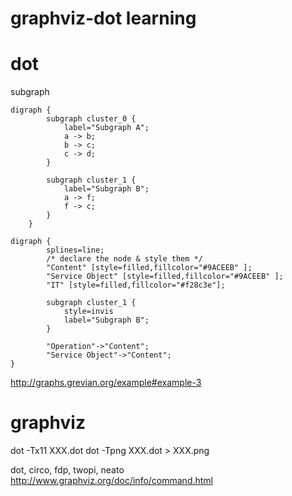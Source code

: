 graphviz-dot learning
============

# dot
subgraph

```
digraph {
		subgraph cluster_0 {
			label="Subgraph A";
			a -> b;
			b -> c;
			c -> d;
		}

		subgraph cluster_1 {
			label="Subgraph B";
			a -> f;
			f -> c;
		}
	}
```

```
digraph {
        splines=line;
        /* declare the node & style them */
        "Content" [style=filled,fillcolor="#9ACEEB" ];
        "Service Object" [style=filled,fillcolor="#9ACEEB" ];
        "IT" [style=filled,fillcolor="#f28c3e"];

        subgraph cluster_1 {
            style=invis
			label="Subgraph B";
		}

        "Operation"->"Content";
        "Service Object"->"Content";
}
```

<http://graphs.grevian.org/example#example-3>

# graphviz
dot -Tx11 XXX.dot
dot -Tpng XXX.dot > XXX.png

dot, circo, fdp, twopi, neato
<http://www.graphviz.org/doc/info/command.html>


